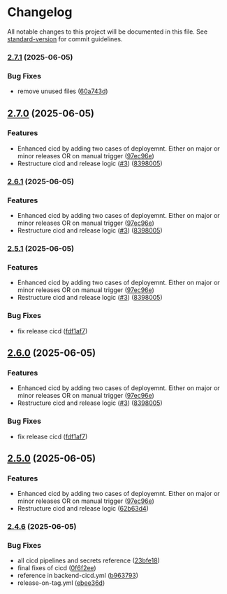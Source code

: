 # Changelog

All notable changes to this project will be documented in this file. See [standard-version](https://github.com/conventional-changelog/standard-version) for commit guidelines.

### [2.7.1](https://github.com/nzhussup/admin-panel-personal-website/compare/v2.7.0...v2.7.1) (2025-06-05)


### Bug Fixes

* remove unused files ([60a743d](https://github.com/nzhussup/admin-panel-personal-website/commit/60a743de2729e1784bf0b920055cc3b4f6090469))

## [2.7.0](https://github.com/nzhussup/admin-panel-personal-website/compare/v2.4.6...v2.7.0) (2025-06-05)


### Features

* Enhanced cicd by adding two cases of deployemnt. Either on major or minor releases OR on manual trigger ([97ec96e](https://github.com/nzhussup/admin-panel-personal-website/commit/97ec96ecab9ab8a66ef07ea44eb979015355f161))
* Restructure cicd and release logic ([#3](https://github.com/nzhussup/admin-panel-personal-website/issues/3)) ([8398005](https://github.com/nzhussup/admin-panel-personal-website/commit/8398005bb1019e45911d8bf77d76ddec7275aea1))

### [2.6.1](https://github.com/nzhussup/admin-panel-personal-website/compare/v2.4.6...v2.6.1) (2025-06-05)


### Features

* Enhanced cicd by adding two cases of deployemnt. Either on major or minor releases OR on manual trigger ([97ec96e](https://github.com/nzhussup/admin-panel-personal-website/commit/97ec96ecab9ab8a66ef07ea44eb979015355f161))
* Restructure cicd and release logic ([#3](https://github.com/nzhussup/admin-panel-personal-website/issues/3)) ([8398005](https://github.com/nzhussup/admin-panel-personal-website/commit/8398005bb1019e45911d8bf77d76ddec7275aea1))

### [2.5.1](https://github.com/nzhussup/admin-panel-personal-website/compare/v2.4.6...v2.5.1) (2025-06-05)


### Features

* Enhanced cicd by adding two cases of deployemnt. Either on major or minor releases OR on manual trigger ([97ec96e](https://github.com/nzhussup/admin-panel-personal-website/commit/97ec96ecab9ab8a66ef07ea44eb979015355f161))
* Restructure cicd and release logic ([#3](https://github.com/nzhussup/admin-panel-personal-website/issues/3)) ([8398005](https://github.com/nzhussup/admin-panel-personal-website/commit/8398005bb1019e45911d8bf77d76ddec7275aea1))


### Bug Fixes

* fix release cicd ([fdf1af7](https://github.com/nzhussup/admin-panel-personal-website/commit/fdf1af7412a1cc9c3a63702ccc61645a703c7a3f))

## [2.6.0](https://github.com/nzhussup/admin-panel-personal-website/compare/v2.4.6...v2.6.0) (2025-06-05)


### Features

* Enhanced cicd by adding two cases of deployemnt. Either on major or minor releases OR on manual trigger ([97ec96e](https://github.com/nzhussup/admin-panel-personal-website/commit/97ec96ecab9ab8a66ef07ea44eb979015355f161))
* Restructure cicd and release logic ([#3](https://github.com/nzhussup/admin-panel-personal-website/issues/3)) ([8398005](https://github.com/nzhussup/admin-panel-personal-website/commit/8398005bb1019e45911d8bf77d76ddec7275aea1))


### Bug Fixes

* fix release cicd ([fdf1af7](https://github.com/nzhussup/admin-panel-personal-website/commit/fdf1af7412a1cc9c3a63702ccc61645a703c7a3f))

## [2.5.0](https://github.com/nzhussup/admin-panel-personal-website/compare/v2.4.6...v2.5.0) (2025-06-05)


### Features

* Enhanced cicd by adding two cases of deployemnt. Either on major or minor releases OR on manual trigger ([97ec96e](https://github.com/nzhussup/admin-panel-personal-website/commit/97ec96ecab9ab8a66ef07ea44eb979015355f161))
* Restructure cicd and release logic ([62b63d4](https://github.com/nzhussup/admin-panel-personal-website/commit/62b63d439cec823469a05967425b378bbd781aec))

### [2.4.6](https://github.com/nzhussup/admin-panel-personal-website/compare/v2.4.5...v2.4.6) (2025-06-05)

### Bug Fixes

- all cicd pipelines and secrets reference ([23bfe18](https://github.com/nzhussup/admin-panel-personal-website/commit/23bfe18b82e19351dc4df77de12a99220ad67dfc))
- final fixes of cicd ([0f6f2ee](https://github.com/nzhussup/admin-panel-personal-website/commit/0f6f2ee83c4b9f3a36088cf1e6ed1bcfb43c9a32))
- reference in backend-cicd.yml ([b963793](https://github.com/nzhussup/admin-panel-personal-website/commit/b96379381247ba4309569c3ebc810a32e5efe5e8))
- release-on-tag.yml ([ebee36d](https://github.com/nzhussup/admin-panel-personal-website/commit/ebee36dfaebf1b4abb27daa96aec7ae8a41c20a2))
